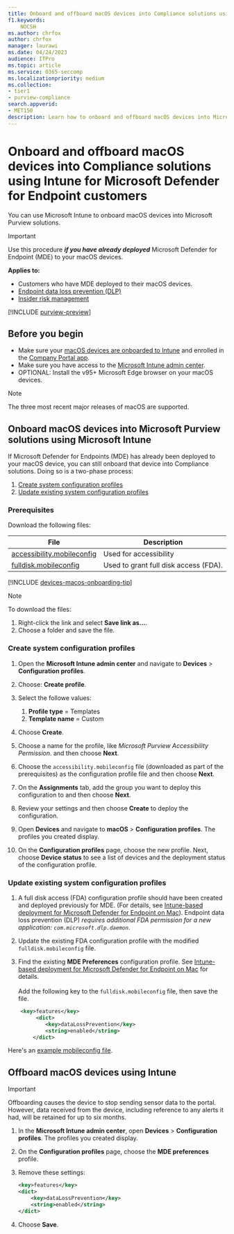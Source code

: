 ```yaml
---
title: Onboard and offboard macOS devices into Compliance solutions using Microsoft Intune for Microsoft Defender for Endpoint customers
f1.keywords:
    NOCSH
ms.author: chrfox
author: chrfox
manager: laurawi
ms.date: 04/24/2023
audience: ITPro
ms.topic: article
ms.service: O365-seccomp
ms.localizationpriority: medium
ms.collection: 
- tier1
- purview-compliance 
search.appverid:
- MET150 
description: Learn how to onboard and offboard macOS devices into Microsoft Purview solutions using Microsoft Intune for MDE customers
---
```


# Onboard and offboard macOS devices into Compliance solutions using Intune for Microsoft Defender for Endpoint customers

You can use Microsoft Intune to onboard macOS devices into Microsoft Purview solutions.

> [!IMPORTANT]
> Use this procedure ***if you have already deployed***  Microsoft Defender for Endpoint (MDE) to your macOS devices.

**Applies to:**

- Customers who have MDE deployed to their macOS devices.
- [Endpoint data loss prevention (DLP)](./endpoint-dlp-learn-about.md)
- [Insider risk management](insider-risk-management.md)


[!INCLUDE [purview-preview](../includes/purview-preview.md)]

## Before you begin

- Make sure your [macOS devices are onboarded to Intune](/mem/intune/fundamentals/deployment-guide-platform-macos) and enrolled in the [Company Portal app](/mem/intune/user-help/enroll-your-device-in-intune-macos-cp). 
- Make sure you have access to the [Microsoft Intune admin center](https://endpoint.microsoft.com/#home).
- OPTIONAL: Install the v95+ Microsoft Edge browser on your macOS devices.
 
> [!NOTE]
> The three most recent major releases of macOS are supported.

## Onboard macOS devices into Microsoft Purview solutions using Microsoft Intune

If Microsoft Defender for Endpoints (MDE) has already been deployed to your macOS device, you can still onboard that device into Compliance solutions. Doing so is a two-phase process:

1. [Create system configuration profiles](#create-system-configuration-profiles)
1. [Update existing system configuration profiles](#update-existing-system-configuration-profiles)


### Prerequisites

Download the following files:

|File     | Description   |
|---------|---------------|
|[accessibility.mobileconfig](https://raw.githubusercontent.com/microsoft/mdatp-xplat/master/macos/mobileconfig/profiles/accessibility.mobileconfig) |Used for accessibility |
| [fulldisk.mobileconfig](https://raw.githubusercontent.com/microsoft/mdatp-xplat/master/macos/mobileconfig/profiles/fulldisk.mobileconfig)  | Used to grant full disk access (FDA). |

[!INCLUDE [devices-macos-onboarding-tip](../includes/devices-macos-onboarding-tip.md)]

> [!NOTE]
> To download the files:
> 1. Right-click the link and select **Save link as...**. 
> 2. Choose a folder and save the file.

### Create system configuration profiles ###

1. Open the **Microsoft Intune admin center** and navigate to **Devices** > **Configuration profiles**.

2. Choose: **Create profile**.

3. Select the followe values:
    1. **Profile type** = Templates
    1. **Template name** = Custom

4. Choose **Create**.

5. Choose a name for the profile, like *Microsoft Purview Accessibility Permission*. and then choose **Next**.

6. Choose the `accessibility.mobileconfig` file (downloaded as part of the prerequisites) as the configuration profile file and then choose **Next**.

7. On the **Assignments** tab, add the group you want to deploy this configuration to and then choose **Next**.

8. Review your settings and then choose **Create** to deploy the configuration.

9. Open **Devices** and navigate to **macOS** > **Configuration profiles**. The profiles you created display.

10. On the **Configuration profiles** page, choose the new profile. Next, choose **Device status** to see a list of devices and the deployment status of the configuration profile.

### Update existing system configuration profiles

1. A full disk access (FDA) configuration profile should have been created and deployed previously for MDE. (For details, see [Intune-based deployment for Microsoft Defender for Endpoint on Mac](/microsoft-365/security/defender-endpoint/mac-install-with-intune#full-disk-access)). Endpoint data loss prevention (DLP) *requires additional FDA permission for a new application: `com.microsoft.dlp.daemon`*.
 
2.  Update the existing FDA configuration profile with the modified `fulldisk.mobileconfig` file.

3. Find the existing **MDE Preferences** configuration profile. See [Intune-based deployment for Microsoft Defender for Endpoint on Mac](/security/defender-endpoint/mac-install-with-intune) for details. <br><br> Add the following key to the `fulldisk.mobileconfig` file, then save the file.

```xml
    <key>features</key> 
         <dict> 
            <key>dataLossPrevention</key> 
            <string>enabled</string> 
        </dict> 
```

Here's an [example mobileconfig file](https://raw.githubusercontent.com/microsoft/mdatp-xplat/master/macos/settings/data_loss_prevention/com.microsoft.wdav.mobileconfig).

## Offboard macOS devices using Intune ##

> [!IMPORTANT]
> Offboarding causes the device to stop sending sensor data to the portal. However, data received from the device, including reference to any alerts it had, will be retained for up to six months.

1. In the **Microsoft Intune admin center**, open **Devices** > **Configuration profiles**. The profiles you created display.

2. On the **Configuration profiles** page, choose the **MDE preferences** profile.

3. Remove these settings:
   
    ```xml
    <key>features</key>
    <dict>
        <key>dataLossPrevention</key>
        <string>enabled</string>
    </dict>
    ```

4. Choose **Save**.
